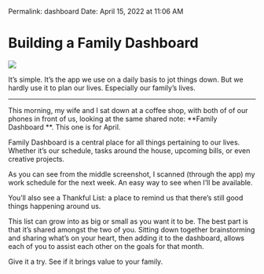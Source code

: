 
Permalink: dashboard
Date: April 15, 2022 at 11:06 AM

# Building a Family Dashboard

![](https://i.imgur.com/vxdjapP.jpg)

It’s simple. It’s the app we use on a daily basis to jot things down. But we hardly use it to plan our lives. Especially our family’s lives. 

---- 

This morning, my wife and I sat down at a coffee shop, with both of of our phones in front of us, looking at the same shared note: **Family Dashboard **. This one is for April. 

Family Dashboard is a central place for all things pertaining to our lives. Whether it’s our schedule, tasks around the house, upcoming bills, or even creative projects.

As you can see from the middle screenshot, I scanned (through the app) my work schedule for the next week. An easy way to see when I’ll be available. 

You’ll also see a Thankful List: a place to remind us that there’s still good things happening around us. 

This list can grow into as big or small as you want it to be. The best part is that it’s shared amongst the two of you. Sitting down together brainstorming and sharing what’s on your heart, then adding it to the dashboard, allows each of you to assist each other on the goals for that month. 

Give it a try. See if it brings value to your family. 